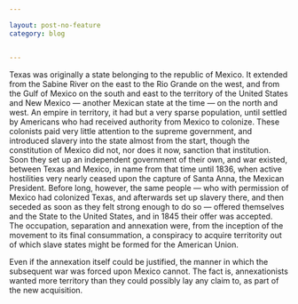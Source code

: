 ```yaml
---

layout: post-no-feature
category: blog


---
```



Texas was originally a state belonging to the republic of Mexico. It extended from the Sabine River on the east to the Rio Grande on the west, and from the Gulf of Mexico on the south and east to the territory of the United States and New Mexico &mdash; another Mexican state at the time &mdash; on the north and west. An empire in territory, it had but a very sparse population, until settled by Americans who had received authority from Mexico to colonize. These colonists paid very little attention to the supreme government, and introduced slavery into the state almost from the start, though the constitution of Mexico did not, nor does it now, sanction that institution. Soon they set up an independent government of their own, and war existed, between Texas and Mexico, in name from that time until 1836, when active hostilities very nearly ceased upon the capture of Santa Anna, the Mexican President. Before long, however, the same people &mdash; who with permission of Mexico had colonized Texas, and afterwards set up slavery there, and then seceded as soon as they felt strong enough to do so &mdash; offered themselves and the State to the United States, and in 1845 their offer was accepted. The occupation, separation and annexation were, from the inception of the movement to its final consummation, a conspiracy to acquire territority out of which slave states might be formed for the American Union.

Even if the annexation itself could be justified, the manner in which the subsequent war was forced upon Mexico cannot. The fact is, annexationists wanted more territory than they could possibly lay any claim to, as part of the new acquisition.
